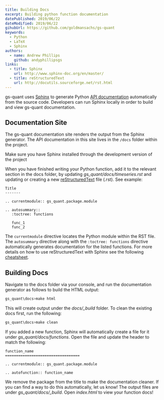 ```yaml
---
title: Building Docs
excerpt: Building python function documentation
datePublished: 2019/06/22
dateModified: 2019/06/22
gihubUrl: https://github.com/goldmansachs/gs-quant
keywords:
  - Python
  - LaTeX
  - Sphinx
authors:
  - name: Andrew Phillips
    github: andyphillipsgs
links:
  - title: Sphinx
    url: http://www.sphinx-doc.org/en/master/
  - title: reStructuredText
    url: http://docutils.sourceforge.net/rst.html
---
```


gs-quant uses [Sphinx](http://www.sphinx-doc.org/en/master/) to generate Python
[API documentation](/gsquant/api/) automatically from the source code. Developers can
run Sphinx locally in order to build and view gs-quant documentation.

## Documentation Site

The gs-quant documentation site renders the output from the Sphinx generator. The API documentation in this site lives
in the `/docs` folder within the project.

<note>Make sure you have Sphinx installed through the development version of the project</note>

When you have finished writing your Python function, add it to the relevant section in the docs folder, by updating _gs_quant/docs/timeseries.rst_ and updating or creating a new [reStructuredText](http://docutils.sourceforge.net/rst.html) file (.rst). See example:

```
Title
-------

.. currentmodule:: gs_quant.package.module

.. autosummary::
   :toctree: functions

   func_1
   func_2
```

The `currentmodule` directive locates the Python module within the RST file. The `autosummary` directive along with
the `:toctree: functions` directive automatically generates documentation for the listed functions. For more details on
how to use reStructuredText with Sphinx see the following
[cheatsheet](https://thomas-cokelaer.info/tutorials/sphinx/rest_syntax.html).

## Building Docs

Navigate to the docs folder via your console, and run the documentation generator as follows to build the HTML output:

```bash
gs_quant\docs>make html
```

This will create output under the _docs/\_build_ folder. To clean the existing docs first, run the following:

```bash
gs_quant\docs>make clean
```

If you added a new function, Sphinx will automatically create a file for it under _gs_quant/docs/functions_. Open the
file and update the header to match the following:

```
function_name
==================================

.. currentmodule:: gs_quant.package.module

.. autofunction:: function_name
```

We remove the package from the title to make the documentation cleaner. If you can find a way to do this automatically,
let us know! The output files are under _gs_quant/docs/\_build_. Open _index.html_ to view your function docs!
